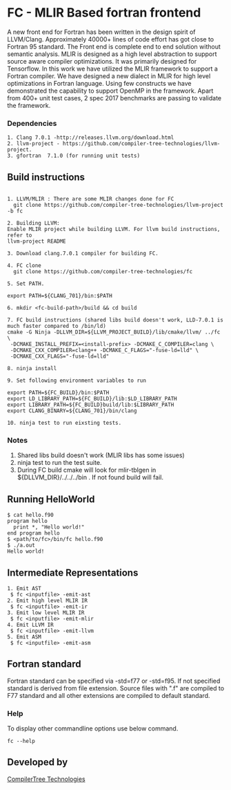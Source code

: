 # **FC - MLIR Based fortran frontend**

A new front end for Fortran has been written in the design spirit of LLVM/Clang. Approximately 40000+ lines of code effort has got close to Fortran 95 standard. The Front end is complete end to end solution without semantic analysis. MLIR is designed as a high level abstraction to support source aware compiler  optimizations. It was primarily designed for Tensorflow. In this work we have utilized the MLIR framework to support a Fortran compiler. We have designed a new dialect in MLIR for high level optimizations in Fortran language. Using few constructs we have demonstrated the capability to support OpenMP in the framework. Apart from 400+ unit test cases, 2 spec 2017 benchmarks are passing to validate the framework.

### Dependencies
```
1. Clang 7.0.1 -http://releases.llvm.org/download.html
2. llvm-project - https://github.com/compiler-tree-technologies/llvm-project.
3. gfortran  7.1.0 (for running unit tests)
```

## Build instructions
```

1. LLVM/MLIR : There are some MLIR changes done for FC
  git clone https://github.com/compiler-tree-technologies/llvm-project -b fc

2. Building LLVM:
Enable MLIR project while building LLVM. For llvm build instructions, refer to
llvm-project README

3. Download clang.7.0.1 compiler for building FC.

4. FC clone
  git clone https://github.com/compiler-tree-technologies/fc

5. Set PATH.

export PATH=${CLANG_701}/bin:$PATH

6. mkdir <fc-build-path>/build && cd build

7. FC build instructions (shared libs build doesn't work, LLD-7.0.1 is much faster compared to /bin/ld)
cmake -G Ninja -DLLVM_DIR=${LLVM_PROJECT_BUILD}/lib/cmake/llvm/ ../fc \
 -DCMAKE_INSTALL_PREFIX=<install-prefix> -DCMAKE_C_COMPILER=clang \
 -DCMAKE_CXX_COMPILER=clang++ -DCMAKE_C_FLAGS="-fuse-ld=lld" \
 -DCMAKE_CXX_FLAGS="-fuse-ld=lld"

8. ninja install

9. Set following environment variables to run

export PATH=${FC_BUILD}/bin:$PATH
export LD_LIBRARY_PATH=${FC_BUILD}/lib:$LD_LIBRARY_PATH
export LIBRARY_PATH=${FC_BUILD}build/lib:$LIBRARY_PATH
export CLANG_BINARY=${CLANG_701}/bin/clang

10. ninja test to run eixsting tests.

```

### Notes
1. Shared libs build doesn't work (MLIR libs has some issues)
2. ninja test to run the test suite.
3. During FC build cmake will look for mlir-tblgen in ${DLLVM_DIR}/../../../bin . If not found build will fail.

## Running HelloWorld

```
$ cat hello.f90
program hello
  print *, "Hello world!"
end program hello
$ <path/to/fc>/bin/fc hello.f90
$ ./a.out
Hello world!
```

## Intermediate Representations

```
1. Emit AST
 $ fc <inputfile> -emit-ast
2. Emit high level MLIR IR
 $ fc <inputfile> -emit-ir
3. Emit low level MLIR IR
 $ fc <inputfile> -emit-mlir
4. Emit LLVM IR
 $ fc <inputfile> -emit-llvm
5. Emit ASM
 $ fc <inputfile> -emit-asm
```

## Fortran standard
Fortran  standard can be specified via -std=f77 or -std=f95. If not specified standard is derived from file extension. Source files with ".f" are compiled to F77 standard and all other extensions are compiled to default standard.

### Help
To display other commandline options use below command.
```
fc --help
```

## Developed by
[CompilerTree Technologies](http://compilertree.com)
